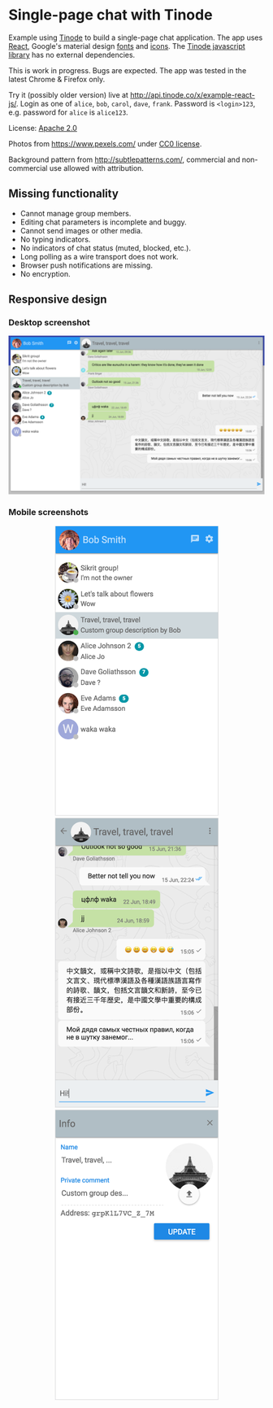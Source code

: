 # Single-page chat with Tinode

Example using [Tinode](https://github.com/tinode/chat/) to build a single-page chat application. The app uses
[React](https://facebook.github.io/react/), Google's material design [fonts](https://www.google.com/fonts/)
and [icons](https://google.github.io/material-design-icons/#icon-font-for-the-web). The [Tinode javascript library](https://github.com/tinode/tinode-js/) has no external dependencies.

This is work in progress. Bugs are expected. The app was tested in the latest Chrome & Firefox only.

Try it (possibly older version) live at http://api.tinode.co/x/example-react-js/. Login as one of `alice`, `bob`, `carol`, `dave`, `frank`. Password is `<login>123`, e.g. password for `alice` is `alice123`.

License: [Apache 2.0](http://www.apache.org/licenses/LICENSE-2.0)

Photos from https://www.pexels.com/ under [CC0 license](https://www.pexels.com/photo-license/).

Background pattern from http://subtlepatterns.com/, commercial and non-commercial use allowed with attribution.

## Missing functionality

* Cannot manage group members.
* Editing chat parameters is incomplete and buggy.
* Cannot send images or other media.
* No typing indicators.
* No indicators of chat status (muted, blocked, etc.).
* Long polling as a wire transport does not work.
* Browser push notifications are missing.
* No encryption.

## Responsive design

### Desktop screenshot

<p align="center">
  <img src="web-desktop.png" alt="Desktop web: full app" width=866 />
</p>

### Mobile screenshots

<p align="center">
  <img src="web-mob-contacts.png" alt="Mobile web: contacts" width=323 /> <img src="web-mob-chat.png" alt="Mobile web: chat" width=323 /> <img src="web-mob-topicinfo.png" alt="Mobile web: topic info" width=323 />
</p>
